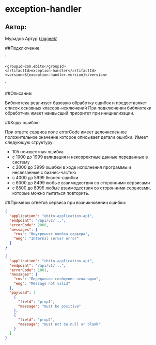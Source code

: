 # exception-handler

## Автор:<br>
Мурадов Артур ([ziggeek](https://github.com/ziggeek))<br>

##Подключение:

`<dependency>

    <groupId>com.ebito</groupId>
    <artifactId>exception-handler</artifactId>
    <version>${exception-handler.version}</version>
</dependency>`

##Описание:

Библиотека реализует базовую обработку ошибок и предоставляет список основных классов-исключений
При подключении библиотеки обработчик имеет наивысший приоритет при инициализации.

##Коды ошибок:

При ответе сервиса поле errorCode имеет целочисленное положительное значение которое описывает детали ошибки. Имеет следующую структуру:
- 105 неизвестная ошибка
- с 1000 до 1999 валидация и некорректные данные переданные в систему
- с 2000 до 3999 ошибки в ходе исполнения программы и несвязанные с бизнес-частью
- с 4000 до 5999 бизнес-ошибки
- c 6000 до 8499 любые взаимодествия со сторонними сервисами
- c 8500 до 8999 любые взаимодествия со сторонними сервисами, которые можно пытаться повторить.

##Примеры ответов сервиса при возникновении ошибки:

```json
{
  "application": "ebito-application-api", 
  "endpoint": "/api/v1/...",
  "errorCode": 2000,
  "messages": {
    "rus": "Внутренняя ошибка сервера",
    "eng": "Internal server error"
  }
}
```
```json
{
  "application": "ebito-application-api",
  "endpoint": "/api/v1/...",
  "errorCode": 1001,
  "messages": {
    "rus": "Переданное сообщение невалидно",
    "eng": "Message not valid"
  },
  "payload": [
    {
      "field": "prop1",
      "message": "must be positive"
    },
    {
      "field": "prop2",
      "message": "must not be null or blank"
    }
  ]
}
```